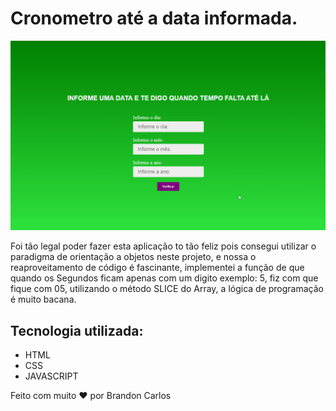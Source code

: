 # Cronometro até a data informada.

<img src="cronometroAteData.gif">

<p>Foi tão legal poder fazer esta aplicação to tão feliz pois consegui utilizar o paradigma de orientação a objetos neste projeto, e nossa o reaproveitamento de código é fascinante,
implementei a função de que quando os Segundos ficam apenas com um digito exemplo: 5, fiz com que fique com 05, utilizando o método SLICE do Array, a lógica de programação é muito bacana.</p>

## Tecnologia utilizada:
- HTML
- CSS
- JAVASCRIPT

<p>Feito com muito ❤️ por Brandon Carlos</p>
